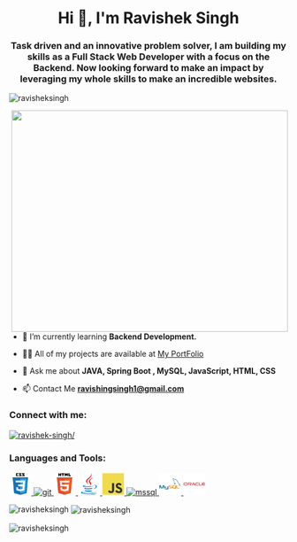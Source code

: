 <h1 align="center">Hi 👋, I'm Ravishek Singh</h1>
<h3 align="center">Task driven and an innovative problem solver, I am building my skills as a Full Stack Web Developer with a focus on the Backend. Now looking forward to make an impact by leveraging my whole skills to make an incredible websites.</h3>

<p align="left"> <img src="https://komarev.com/ghpvc/?username=ravisheksingh&label=Profile%20views&color=0e75b6&style=flat" alt="ravisheksingh" /> </p>

<img align="right" src="https://lh3.googleusercontent.com/FCTJV2u4ETqtkvFn0I1fY184UbdpWhqpAyyV6w7732ookhFnbAF_gBaWMNfAw28z_GhVeZmQIY7jbUuDlFEjWWv6ldLe7FvrJg4=w911" alt="" height="400" width="500" />

- 🌱 I’m currently learning **Backend Development.**

- 👨‍💻 All of my projects are available at [My PortFolio](https://ravisheksingh.github.io/)

- 💬 Ask me about **JAVA, Spring Boot , MySQL, JavaScript, HTML, CSS**

- 📫 Contact Me **ravishingsingh1@gmail.com**

<h3 align="left">Connect with me:</h3>
<p align="left">
<a href="https://linkedin.com/in/ravishek-singh/" target="blank"><img align="center" src="https://raw.githubusercontent.com/rahuldkjain/github-profile-readme-generator/master/src/images/icons/Social/linked-in-alt.svg" alt="ravishek-singh/" height="30" width="40" /></a>
</p>

<h3 align="left">Languages and Tools:</h3>
<p align="left"> <a href="https://www.w3schools.com/css/" target="_blank" rel="noreferrer"> <img src="https://raw.githubusercontent.com/devicons/devicon/master/icons/css3/css3-original-wordmark.svg" alt="css3" width="40" height="40"/> </a> <a href="https://git-scm.com/" target="_blank" rel="noreferrer"> <img src="https://www.vectorlogo.zone/logos/git-scm/git-scm-icon.svg" alt="git" width="40" height="40"/> </a> <a href="https://www.w3.org/html/" target="_blank" rel="noreferrer"> <img src="https://raw.githubusercontent.com/devicons/devicon/master/icons/html5/html5-original-wordmark.svg" alt="html5" width="40" height="40"/> </a> <a href="https://www.java.com" target="_blank" rel="noreferrer"> <img src="https://raw.githubusercontent.com/devicons/devicon/master/icons/java/java-original.svg" alt="java" width="40" height="40"/> </a> <a href="https://developer.mozilla.org/en-US/docs/Web/JavaScript" target="_blank" rel="noreferrer"> <img src="https://raw.githubusercontent.com/devicons/devicon/master/icons/javascript/javascript-original.svg" alt="javascript" width="40" height="40"/> </a> <a href="https://www.microsoft.com/en-us/sql-server" target="_blank" rel="noreferrer"> <img src="https://www.svgrepo.com/show/303229/microsoft-sql-server-logo.svg" alt="mssql" width="40" height="40"/> </a> <a href="https://www.mysql.com/" target="_blank" rel="noreferrer"> <img src="https://raw.githubusercontent.com/devicons/devicon/master/icons/mysql/mysql-original-wordmark.svg" alt="mysql" width="40" height="40"/> </a> <a href="https://www.oracle.com/" target="_blank" rel="noreferrer"> <img src="https://raw.githubusercontent.com/devicons/devicon/master/icons/oracle/oracle-original.svg" alt="oracle" width="40" height="40"/> </a> </p>

<p><img align="left" src="https://github-readme-stats.vercel.app/api/top-langs?username=ravisheksingh&show_icons=true&locale=en&layout=compact" alt="ravisheksingh" /></p>

<p>&nbsp;<img align="center" src="https://github-readme-stats.vercel.app/api?username=ravisheksingh&show_icons=true&locale=en" alt="ravisheksingh" /></p>

<p><img align="center" src="https://github-readme-streak-stats.herokuapp.com/?user=ravisheksingh&" alt="ravisheksingh" /></p>
